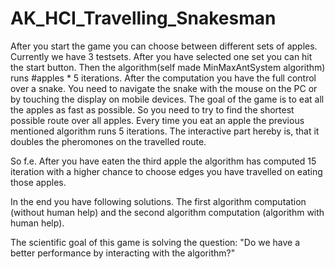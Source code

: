 # AK_HCI_Travelling_Snakesman

After you start the game you can choose between different sets of apples. Currently we have 3 testsets.
After you have selected one set you can hit the start button. Then the algorithm(self made MinMaxAntSystem algorithm) runs #apples * 5 iterations. 
After the computation you have the full control over a snake. You need to navigate the snake with the mouse on the PC or by touching the display on mobile devices. The goal of the game is to eat all the apples as fast as possible. So you need to try to find the shortest possible route over all apples. Every time you eat an apple the previous mentioned algorithm runs 5 iterations. The interactive part hereby is, that it doubles the pheromones on the travelled route.

So f.e. After you have eaten the third apple the algorithm has computed 15 iteration with a higher chance to choose edges you have travelled on eating those apples.

In the end you have following solutions.
The first algorithm computation (without human help) and the second algorithm computation (algorithm with human help).

The scientific goal of this game is solving the question: "Do we have a better performance by interacting with the algorithm?"